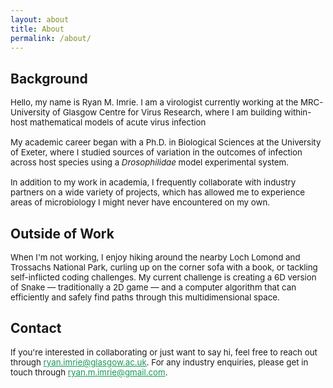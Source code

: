 ```yaml
---
layout: about
title: About
permalink: /about/
---
```


## Background

<div style="font-size: 0.95em;">Hello, my name is Ryan M. Imrie. I am a virologist currently working at the MRC-University of Glasgow Centre for Virus Research, where I am building within-host mathematical models of acute virus infection
<br><br>
My academic career began with a Ph.D. in Biological Sciences at the University of Exeter, where I studied sources of variation in the outcomes of infection across host species using a <em>Drosophilidae</em> model experimental system.
<br><br>
In addition to my work in academia, I frequently collaborate with industry partners on a wide variety of projects, which has allowed me to experience areas of microbiology I might never have encountered on my own.</div>

## Outside of Work

<div style="font-size: 0.95em;">When I'm not working, I enjoy hiking around the nearby Loch Lomond and Trossachs National Park, curling up on the corner sofa with a book, or tackling self-inflicted coding challenges. My current challenge is creating a 6D version of Snake — traditionally a 2D game — and a computer algorithm that can efficiently and safely find paths through this multidimensional space.</div>

## Contact

<div style="font-size: 0.95em;">If you're interested in collaborating or just want to say hi, feel free to reach out through <a href="mailto:ryan.imrie@glasgow.ac.uk" style="color: #159957;">ryan.imrie@glasgow.ac.uk</a>. For any industry enquiries, please get in touch through <a href="mailto:ryan.m.imrie@gmail.com" style="color: #159957;">ryan.m.imrie@gmail.com</a>.</div>
